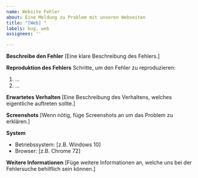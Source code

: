 ```yaml
---
name: Website Fehler
about: Eine Meldung zu Problem mit unseren Webseiten
title: "[Web] "
labels: bug, web
assignees: ''

---
```


**Beschreibe den Fehler**
[Eine klare Beschreibung des Fehlers.]

**Reproduktion des Fehlers**
Schritte, um den Fehler zu reproduzieren:
1. ...
2. ...

**Erwartetes Verhalten**
[Eine Beschreibung des Verhaltens, welches eigentliche auftreten sollte.]

**Screenshots**
[Wenn nötig, füge Screenshots an um das Problem zu erklären.]

**System**
 - Betriebssystem: [z.B. Windows 10]
 - Browser: [z.B. Chrome 72]

**Weitere Informationen**
[Füge weitere Informationen an, welche uns bei der Fehlersuche behilflich sein können.]

